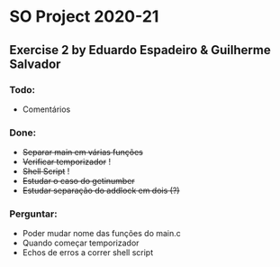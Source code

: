# SO Project 2020-21
## Exercise 2 by Eduardo Espadeiro & Guilherme Salvador

### Todo:
- Comentários

### Done:
- ~~Separar main em várias funções~~
- ~~Verificar temporizador~~ !
- ~~Shell Script~~ !
- ~~Estudar o caso do getinumber~~
- ~~Estudar separação do addlock em dois (?)~~

### Perguntar:
- Poder mudar nome das funções do main.c
- Quando começar temporizador
- Echos de erros a correr shell script
